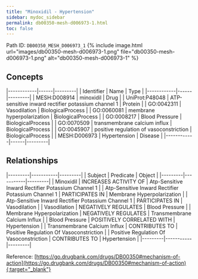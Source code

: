 ```yaml
---
title: "Minoxidil - Hypertension"
sidebar: mydoc_sidebar
permalink: db00350-mesh-d006973-1.html
toc: false 
---
```



Path ID: `DB00350_MESH_D006973_1`
{% include image.html url="images/db00350-mesh-d006973-1.png" file="db00350-mesh-d006973-1.png" alt="db00350-mesh-d006973-1" %}

## Concepts

|------------|------|---------|
| Identifier | Name | Type    |
|------------|------|---------|
| MESH:D008914 | minoxidil | Drug |
| UniProt:P48048 | ATP-sensitive inward rectifier potassium channel 1 | Protein |
| GO:0042311 | Vasodilation | BiologicalProcess |
| GO:0060081 | membrane hyperpolarization | BiologicalProcess |
| GO:0008217 | Blood Pressure | BiologicalProcess |
| GO:0070509 | transmembrane calcium influx | BiologicalProcess |
| GO:0045907 | positive regulation of vasoconstriction | BiologicalProcess |
| MESH:D006973 | Hypertension | Disease |
|------------|------|---------|

## Relationships

|---------|-----------|---------|
| Subject | Predicate | Object  |
|---------|-----------|---------|
| Minoxidil | INCREASES ACTIVITY OF | Atp-Sensitive Inward Rectifier Potassium Channel 1 |
| Atp-Sensitive Inward Rectifier Potassium Channel 1 | PARTICIPATES IN | Membrane Hyperpolarization |
| Atp-Sensitive Inward Rectifier Potassium Channel 1 | PARTICIPATES IN | Vasodilation |
| Vasodilation | NEGATIVELY REGULATES | Blood Pressure |
| Membrane Hyperpolarization | NEGATIVELY REGULATES | Transmembrane Calcium Influx |
| Blood Pressure | POSITIVELY CORRELATED WITH | Hypertension |
| Transmembrane Calcium Influx | CONTRIBUTES TO | Positive Regulation Of Vasoconstriction |
| Positive Regulation Of Vasoconstriction | CONTRIBUTES TO | Hypertension |
|---------|-----------|---------|

Reference: [https://go.drugbank.com/drugs/DB00350#mechanism-of-action](https://go.drugbank.com/drugs/DB00350#mechanism-of-action){:target="_blank"}